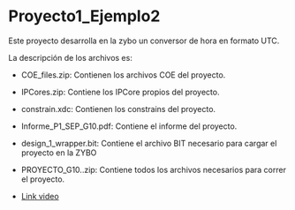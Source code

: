 # Proyecto1_Ejemplo2
 Este proyecto desarrolla en la zybo un conversor de hora en formato UTC.

La descripción de los archivos es:

- COE_files.zip: Contienen los archivos COE del proyecto.

- IPCores.zip: Contiene los IPCore propios del proyecto.

- constrain.xdc: Contienen los constrains del proyecto.

- Informe_P1_SEP_G10.pdf: Contiene el informe del proyecto.

- design_1_wrapper.bit: Contiene el archivo BIT necesario para cargar el proyecto en la ZYBO

- PROYECTO_G10..zip: Contiene todos los archivos necesarios para correr el proyecto.

- [Link video](https://www.youtube.com/watch?v=fJC37ht7cfk&ab_channel=CarlosStappung)
